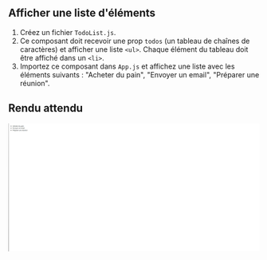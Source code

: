 ## Afficher une liste d'éléments

1. Créez un fichier `TodoList.js`.
2. Ce composant doit recevoir une prop `todos` (un tableau de chaînes de caractères) et afficher une liste `<ul>`. Chaque élément du tableau doit être affiché dans un `<li>`.
3. Importez ce composant dans `App.js` et affichez une liste avec les éléments suivants : "Acheter du pain", "Envoyer un email", "Préparer une réunion".

## Rendu attendu

<img src="https://github.com/Microleadoff/content/blob/master/lang/fr/courses/Framework%20&%20Librairies/Reactjs-v18/0100%20-%20Gestion%20des%20listes/rendu_exo_10_1.png?raw=true" alt="rendu attendu de l'exercice">